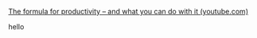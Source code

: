 [The formula for productivity – and what you can do with it (youtube.com)](https://www.youtube.com/watch?v=UYL79nrfiBQ&list=WL&index=2)

hello